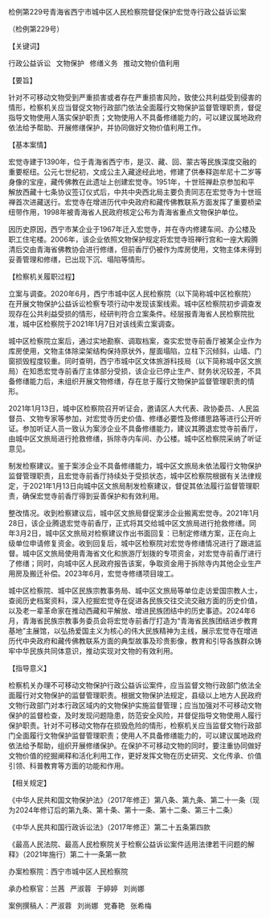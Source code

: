 检例第229号青海省西宁市城中区人民检察院督促保护宏觉寺行政公益诉讼案

（检例第229号）

【关键词】

行政公益诉讼  文物保护  修缮义务  推动文物价值利用

【要旨】

针对不可移动文物受到严重损害或者存在严重损害风险，致使公共利益受到侵害的情形，检察机关应当督促文物行政部门依法全面履行文物保护监督管理职责，督促指导文物使用人落实保护职责；文物使用人不具备修缮能力的，可以建议属地政府依法给予帮助、开展修缮保护，并协同做好文物价值利用工作。

【基本案情】

宏觉寺建于1390年，位于青海省西宁市，是汉、藏、回、蒙古等民族深度交融的重要枢纽。公元七世纪初，文成公主入藏途经此地，修建了供奉释迦牟尼十二岁等身像的宝座，藏传佛教在此遗址上创建宏觉寺。1951年，十世班禅赴京参加和平解放西藏十七条协议签订仪式后，中共中央西北局主要负责同志在宏觉寺为十世班禅首次进藏送行。宏觉寺在增进历代中央政府和藏传佛教联系方面发挥了重要桥梁纽带作用，1998年被青海省人民政府核定公布为青海省重点文物保护单位。

因历史原因，西宁市某企业于1967年迁入宏觉寺，并在寺内修建车间、办公楼及职工住宅楼。2006年，该企业依照文物保护规定将宏觉寺班禅行宫和一座大殿腾清后交由青海省佛教协会进行修缮，但前香厅仍被作为库房使用，文物主体未得到妥善管理和修缮，已出现下沉、塌陷等情形。

【检察机关履职过程】

立案与调查。2020年6月，西宁市城中区人民检察院（以下简称城中区检察院）在开展文物保护公益诉讼检察专项行动中发现该案线索。城中区检察院初步调查发现存在公共利益受损的情形，经研判符合立案条件。经层报青海省人民检察院批准，城中区检察院于2021年1月7日对该线索立案调查。

城中区检察院立案后，通过实地勘察、调取档案，查实宏觉寺前香厅被某企业作为库房使用，文物主体除梁架结构保持原状外，屋面塌陷，立柱下沉倾斜，山墙、门窗损毁程度较重。同时查明，西宁市城中区文体旅游科技局（以下简称城中区文旅局）在知悉宏觉寺前香厅主体部分受损，该企业已停止生产、财务状况较差，不具备修缮能力后，未组织开展文物修缮，存在怠于履行文物保护监督管理职责的情形。

2021年1月13日，城中区检察院召开听证会，邀请区人大代表、政协委员、人民监督员、文物专家等参加，对宏觉寺历史价值、修缮必要性及修缮思路等进行公开听证。参加听证人员一致认为案涉企业不具备修缮能力，建议其腾退宏觉寺前香厅，由城中区文旅局进行抢救修缮，拆除寺内车间、办公楼。城中区检察院采纳了听证意见。

制发检察建议。鉴于案涉企业不具备修缮能力，城中区文旅局未依法履行文物保护监督管理职责，且宏觉寺前香厅持续处于受损状态，城中区检察院根据有关法律规定，于2021年1月13日向城中区文旅局制发检察建议，督促其依法履行监督管理职责，确保宏觉寺前香厅得到妥善保护和有效利用。

整改情况。收到检察建议后，城中区文旅局督促案涉企业搬离宏觉寺。2021年1月28日，该企业腾退宏觉寺前香厅，正式将其交给城中区文旅局进行抢救修缮。同年3月2日，城中区文旅局对检察建议作出书面回复：已制定修缮方案，正在向上级单位申请修复资金。收到回复后，城中区检察院对宏觉寺修缮情况进行了跟进监督。城中区文旅局使用青海省文化和旅游厅划拨的专项资金，对宏觉寺前香厅进行了修缮；同时，向城中区人民政府报告该案，争取资金用于拆除寺内其他企业生产用房及搬迁补偿。2023年6月，宏觉寺修缮项目竣工。

城中区检察院、城中区民族宗教事务局、城中区文旅局等单位走访爱国宗教人士，查阅历史档案资料，深入挖掘宏觉寺在促进各民族交往交流交融方面的历史价值，以及老一辈革命家在推动西藏和平解放、增进民族团结中的历史事迹。2024年6月，青海省民族宗教事务委员会将宏觉寺前香厅打造为“青海省民族团结进步教育基地”主展馆，以弘扬爱国主义为核心的伟大民族精神为主线，展示宏觉寺在增进历代中央政府和藏传佛教联系方面的典型故事及珍贵影像，教育和引导各族群众铸牢中华民族共同体意识，推动实现对文物的有效利用。

【指导意义】

检察机关办理不可移动文物保护行政公益诉讼案件，应当监督文物行政部门依法全面履行对文物保护的监督管理职责。根据文物保护法规定，县级以上地方人民政府文物行政部门对本行政区域内的文物保护实施监督管理；应当加强对不可移动文物保护的监督检查，及时发现问题隐患，防范安全风险，并督促指导文物使用人履行保护职责。针对不可移动文物存在损毁危险的情形，检察机关应当监督文物行政部门全面履行文物保护监督管理职责；使用人不具备修缮能力的，可以建议属地政府依法给予帮助，组织开展修缮保护。在保护不可移动文物的同时，要注重协同做好文物价值的挖掘阐释和活化利用工作，更好发挥文物在历史研究、文化传承、价值引领、科普教育等方面的功能和作用。

【相关规定】

《中华人民共和国文物保护法》（2017年修正）第八条、第九条、第二十一条（现为2024年修订后的第九条、第十条、第十一条、第十二条、第三十二条）

《中华人民共和国行政诉讼法》（2017年修正）第二十五条第四款

《最高人民法院、最高人民检察院关于检察公益诉讼案件适用法律若干问题的解释》（2021年施行）第二十一条第一款

办案检察院：西宁市城中区人民检察院

承办检察官：兰茜  严淑蓉  于婷婷  刘尚娜

案例撰稿人：严淑蓉  刘尚娜  党春艳  张希梅